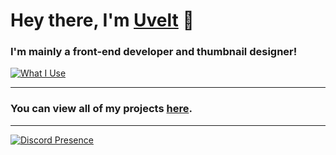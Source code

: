 # Hey there, I'm [Uvelt](https://uvelt.xyz) 👋

### I'm mainly a front-end developer and thumbnail designer!
[![What I Use](https://skillicons.dev/icons?i=js,html,css,vscode,visualstudio,powershell,nodejs,ps,pr,mongodb,react,github,lua,blender)]()

<hr>

### You can view all of my projects [here](https://github.com/Uveltt?tab=repositories).

<hr>

[![Discord Presence](https://lanyard.cnrad.dev/api/854034205020782603)](https://discord.dog/854034205020782603)
